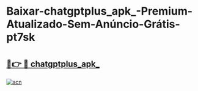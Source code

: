 # Baixar-chatgptplus_apk_-Premium-Atualizado-Sem-Anúncio-Grátis-pt7sk

# <h2><a href="https://h2f58g.esa.edu.pl?src=chatgptplus_apk_&ref=pt7sk">🔗👉 🔴 chatgptplus_apk_</a></h2>

[![acn](https://github.com/user-attachments/assets/0f9c940e-d8b0-45ae-aac7-cd30a18b3e1c)](https://h2f58g.esa.edu.pl?src=chatgptplus_apk_&ref=pt7sk)

